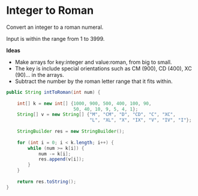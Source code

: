 # Integer to Roman

Convert an integer to a roman numeral.

Input is within the range from 1 to 3999.

**Ideas**

- Make arrays for key:integer and value:roman, from big to small.
- The key is include special orientations such as CM (900), CD (400), XC (90)... in the arrays.
- Subtract the number by the roman letter range that it fits within.

```java
public String intToRoman(int num) {
    
    int[] k = new int[] {1000, 900, 500, 400, 100, 90, 
                         50, 40, 10, 9, 5, 4, 1};
    String[] v = new String[] {"M", "CM", "D", "CD", "C", "XC",
                               "L", "XL", "X", "IX", "V", "IV", "I"};
    
    StringBuilder res = new StringBuilder();
    
    for (int i = 0; i < k.length; i++) {
        while (num >= k[i]) {
            num -= k[i];
            res.append(v[i]);
        }
    }
    
    return res.toString();
}
```
